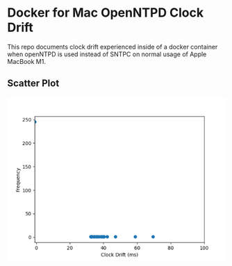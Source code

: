 # Docker for Mac OpenNTPD Clock Drift

This repo documents clock drift experienced inside of a docker container when openNTPD is used instead of SNTPC on normal usage of Apple MacBook M1. 

## Scatter Plot
![Scatter](./clock_drift_distribution.png)
